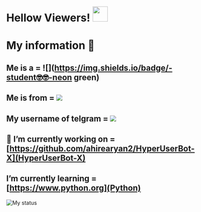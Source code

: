 <html>
  
# Hellow Viewers! <img src="https://raw.githubusercontent.com/MartinHeinz/MartinHeinz/master/wave.gif" width="40px">

# My information 📜

## Me is a = ![](https://img.shields.io/badge/-student🤓🤓-neon green)

## Me is from = ![](https://img.shields.io/badge/-India😁😁-black)

## My username of telgram = ![](https://img.shields.io/badge/@Mellowxd-green)

## 🔭 I’m currently working on = [https://github.com/ahirearyan2/HyperUserBot-X](HyperUserBot-X)

## I’m currently learning = [https://www.python.org](Python)

![My status](https://github-readme-stats.vercel.app/api?username=ahirearyan2&show_icons=true&theme=tokyonight)

</body>

</html>



<!--
**ahirearyan2/ahirearyan2** is a ✨ _special_ ✨ repository because its `README.md` (this file) appears on your GitHub profile.

Here are some ideas to get you started:

- 👯 I’m looking to collaborate on ...
- 🤔 I’m looking for help with ...
- 💬 Ask me about ...
- 📫 How to reach me: ...
- 😄 Pronouns: ...
- ⚡ Fun fact: ...
-->
